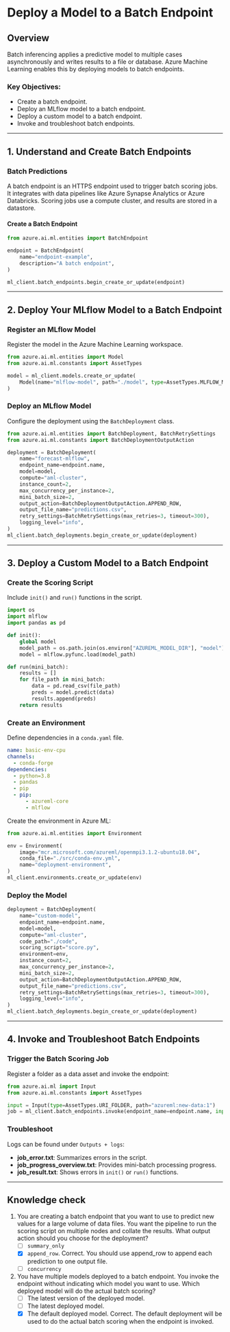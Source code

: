 # Deploy a Model to a Batch Endpoint

## Overview
Batch inferencing applies a predictive model to multiple cases asynchronously and writes results to a file or database. Azure Machine Learning enables this by deploying models to batch endpoints.

### Key Objectives:
- Create a batch endpoint.
- Deploy an MLflow model to a batch endpoint.
- Deploy a custom model to a batch endpoint.
- Invoke and troubleshoot batch endpoints.

---

## 1. Understand and Create Batch Endpoints

### Batch Predictions
A batch endpoint is an HTTPS endpoint used to trigger batch scoring jobs. It integrates with data pipelines like Azure Synapse Analytics or Azure Databricks. Scoring jobs use a compute cluster, and results are stored in a datastore.

#### Create a Batch Endpoint
```python
from azure.ai.ml.entities import BatchEndpoint

endpoint = BatchEndpoint(
    name="endpoint-example",
    description="A batch endpoint",
)

ml_client.batch_endpoints.begin_create_or_update(endpoint)
```

---

## 2. Deploy Your MLflow Model to a Batch Endpoint

### Register an MLflow Model
Register the model in the Azure Machine Learning workspace.
```python
from azure.ai.ml.entities import Model
from azure.ai.ml.constants import AssetTypes

model = ml_client.models.create_or_update(
    Model(name="mlflow-model", path="./model", type=AssetTypes.MLFLOW_MODEL)
)
```

### Deploy an MLflow Model
Configure the deployment using the `BatchDeployment` class.
```python
from azure.ai.ml.entities import BatchDeployment, BatchRetrySettings
from azure.ai.ml.constants import BatchDeploymentOutputAction

deployment = BatchDeployment(
    name="forecast-mlflow",
    endpoint_name=endpoint.name,
    model=model,
    compute="aml-cluster",
    instance_count=2,
    max_concurrency_per_instance=2,
    mini_batch_size=2,
    output_action=BatchDeploymentOutputAction.APPEND_ROW,
    output_file_name="predictions.csv",
    retry_settings=BatchRetrySettings(max_retries=3, timeout=300),
    logging_level="info",
)
ml_client.batch_deployments.begin_create_or_update(deployment)
```

---

## 3. Deploy a Custom Model to a Batch Endpoint

### Create the Scoring Script
Include `init()` and `run()` functions in the script.
```python
import os
import mlflow
import pandas as pd

def init():
    global model
    model_path = os.path.join(os.environ["AZUREML_MODEL_DIR"], "model")
    model = mlflow.pyfunc.load(model_path)

def run(mini_batch):
    results = []
    for file_path in mini_batch:
        data = pd.read_csv(file_path)
        preds = model.predict(data)
        results.append(preds)
    return results
```

### Create an Environment
Define dependencies in a `conda.yaml` file.
```yaml
name: basic-env-cpu
channels:
  - conda-forge
dependencies:
  - python=3.8
  - pandas
  - pip
  - pip:
      - azureml-core
      - mlflow
```

Create the environment in Azure ML:
```python
from azure.ai.ml.entities import Environment

env = Environment(
    image="mcr.microsoft.com/azureml/openmpi3.1.2-ubuntu18.04",
    conda_file="./src/conda-env.yml",
    name="deployment-environment",
)
ml_client.environments.create_or_update(env)
```

### Deploy the Model
```python
deployment = BatchDeployment(
    name="custom-model",
    endpoint_name=endpoint.name,
    model=model,
    compute="aml-cluster",
    code_path="./code",
    scoring_script="score.py",
    environment=env,
    instance_count=2,
    max_concurrency_per_instance=2,
    mini_batch_size=2,
    output_action=BatchDeploymentOutputAction.APPEND_ROW,
    output_file_name="predictions.csv",
    retry_settings=BatchRetrySettings(max_retries=3, timeout=300),
    logging_level="info",
)
ml_client.batch_deployments.begin_create_or_update(deployment)
```

---

## 4. Invoke and Troubleshoot Batch Endpoints

### Trigger the Batch Scoring Job
Register a folder as a data asset and invoke the endpoint:
```python
from azure.ai.ml import Input
from azure.ai.ml.constants import AssetTypes

input = Input(type=AssetTypes.URI_FOLDER, path="azureml:new-data:1")
job = ml_client.batch_endpoints.invoke(endpoint_name=endpoint.name, input=input)
```

### Troubleshoot
Logs can be found under `Outputs + logs`:
- **job_error.txt**: Summarizes errors in the script.
- **job_progress_overview.txt**: Provides mini-batch processing progress.
- **job_result.txt**: Shows errors in `init()` or `run()` functions.

---

## Knowledge check
1. You are creating a batch endpoint that you want to use to predict new values for a large volume of data files. You want the pipeline to run the scoring script on multiple nodes and collate the results. What output action should you choose for the deployment? 
    - [ ] `summary_only`
    - [x] `append_row`. Correct. You should use append_row to append each prediction to one output file.
    - [ ] `concurrency`

2. You have multiple models deployed to a batch endpoint. You invoke the endpoint without indicating which model you want to use. Which deployed model will do the actual batch scoring? 
    - [ ] The latest version of the deployed model.
    - [ ] The latest deployed model.
    - [x] The default deployed model. Correct. The default deployment will be used to do the actual batch scoring when the endpoint is invoked.